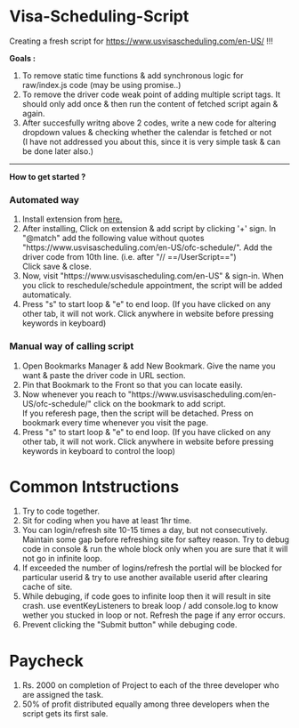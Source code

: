 # Visa-Scheduling-Script
Creating a fresh script for https://www.usvisascheduling.com/en-US/ !!!

<b> Goals : </b>
1) To remove static time functions & add synchronous logic for raw/index.js code (may be using promise..)
2) To remove the driver code weak point of adding multiple script tags. It should only add once & then run the content of fetched script again & again. 
3) After succesfully writng above 2 codes, write a new code for altering dropdown values & checking whether the calendar is fetched or not
<br>(I have not addressed you about this, since it is very simple task & can be done later also.)
<hr>
<b> How to get started ? </b>
<h3>Automated way</h3>
<ol>
<li> Install extension from <a href="https://chromewebstore.google.com/detail/violentmonkey/jinjaccalgkegednnccohejagnlnfdag" target=”_blank”>here.</a> </li>
<li> After installing, Click on extension & add script by clicking '+' sign. In "@match" add the following value without quotes
   <br> "https://www.usvisascheduling.com/en-US/ofc-schedule/". Add the driver code from 10th line. (i.e. after "// ==/UserScript==")<br> Click save & close.</li>
<li> Now, visit "https://www.usvisascheduling.com/en-US" & sign-in. When you click to reschedule/schedule appointment, the script will be added automaticaly.</li>
<li> Press "s" to start loop & "e" to end loop. (If you have clicked on any other tab, it will not work. Click anywhere in website before pressing keywords in keyboard)</li>
</ol>
<h3>Manual way of calling script</h3>
<ol>
<li> Open Bookmarks Manager & add New Bookmark. Give the name you want & paste the driver code in URL section.</li>
<li> Pin that Bookmark to the Front so that you can locate easily. </li>
<li> Now whenever you reach to "https://www.usvisascheduling.com/en-US/ofc-schedule/" click on the bookmark to add script.<br>If you referesh page, then the script will be detached. Press on bookmark every time whenever you visit the page.</li>
<li> Press "s" to start loop & "e" to end loop. (If you have clicked on any other tab, it will not work. Click anywhere in website before pressing keywords in keyboard to control the loop)</li>
</ol>

# Common Intstructions
1) Try to code together.
2) Sit for coding when you have at least 1hr time.
3) You can login/refresh site 10-15 times a day, but not consecutively. Maintain some gap before refreshing site for saftey reason. Try to debug code in console & run the whole block only when you are sure that it will not go in infinite loop.
4) If exceeded the number of logins/refresh the portlal will be blocked for particular userid & try to use another available userid after clearing cache of site.
5) While debuging, if code goes to infinite loop then it will result in site crash. use eventKeyListeners to break loop / add console.log to know wether you stucked in loop or not. Refresh the page if any error occurs.
6) Prevent clicking the "Submit button" while debuging code.

# Paycheck

1) Rs. 2000 on completion of Project to each of the three developer who are assigned the task.
2) 50% of profit distributed equally among three developers when the script gets its first sale.
